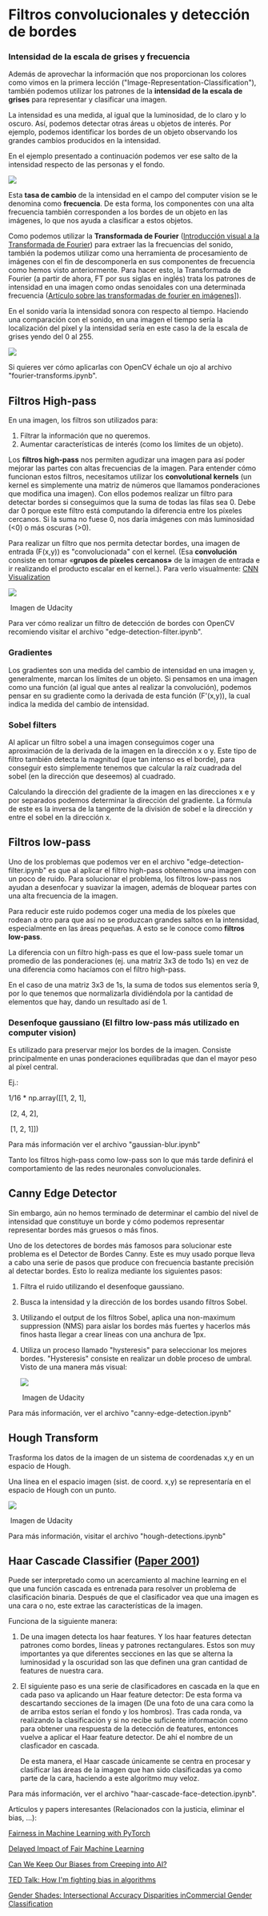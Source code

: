 # Filtros convolucionales y detección de bordes

### Intensidad de la escala de grises y frecuencia

Además de aprovechar la información que nos proporcionan los colores como vimos en la primera lección ("Image-Representation-Classification"), también podemos utilizar los patrones de la **intensidad de la escala de grises** para representar y clasificar una imagen.

La intensidad es una medida, al igual que la luminosidad, de lo claro y lo oscuro. Así, podemos detectar otras áreas u objetos de interés. Por ejemplo, podemos identificar los bordes de un objeto observando los grandes cambios producidos en la intensidad.

En el ejemplo presentado a continuación podemos ver ese salto de la intensidad respecto de las personas y el fondo.

![](https://github.com/aaronespasa/computer-vision/blob/master/Convolutional-Filters-Edge-Detection/Images/grayscale-example.png)

Esta **tasa de cambio** de la intensidad en el campo del computer vision se le denomina como **frecuencia**. De esta forma, los componentes con una alta frecuencia también corresponden a los bordes de un objeto en las imágenes, lo que nos ayuda a clasificar a estos objetos.

Como podemos utilizar la **Transformada de Fourier** ([Introducción visual a la Transformada de Fourier](https://www.youtube.com/watch?v=spUNpyF58BY)) para extraer las la frecuencias del sonido, también la podemos utilizar como una herramienta de procesamiento de imágenes con el fin de descomponerla en sus componentes de frecuencia como hemos visto anteriormente. Para hacer esto, la Transformada de Fourier (a partir de ahora, FT por sus siglas en inglés) trata los patrones de intensidad en una imagen como ondas senoidales con una determinada frecuencia ([Artículo sobre las transformadas de fourier en imágenes](https://plus.maths.org/content/fourier-transforms-images)]).

En el sonido varía la intensidad sonora con respecto al tiempo. Haciendo una comparación con el sonido, en una imagen el tiempo sería la localización del píxel y la intensidad sería en este caso la de la escala de grises yendo del 0 al 255.

![](https://github.com/aaronespasa/computer-vision/blob/master/Convolutional-Filters-Edge-Detection/Images/image-ft.jpg)

Si quieres ver cómo aplicarlas con OpenCV échale un ojo al archivo "fourier-transforms.ipynb".

## Filtros High-pass

En una imagen, los filtros son utilizados para:

1. Filtrar la información que no queremos.
2. Aumentar características de interés (como los límites de un objeto).

Los **filtros high-pass** nos permiten agudizar una imagen para así poder mejorar las partes con altas frecuencias de la imagen. Para entender cómo funcionan estos filtros, necesitamos utilizar los **convolutional kernels** (un kernel es simplemente una matriz de números que llamamos ponderaciones que modifica una imagen). Con ellos podemos realizar un filtro para detectar bordes si conseguimos que la suma de todas las filas sea 0. Debe dar 0 porque este filtro está computando la diferencia entre los píxeles cercanos. Si la suma no fuese 0, nos daría imágenes con más luminosidad (<0) o más oscuras (>0).

Para realizar un filtro que nos permita detectar bordes, una imagen de entrada (F(x,y)) es "convolucionada" con el kernel. (Esa **convolución** consiste en tomar «**grupos de píxeles cercanos»** de la imagen de entrada e ir realizando el producto escalar en el kernel.). Para verlo visualmente: [CNN Visualization](https://www.youtube.com/watch?time_continue=19&v=f0t-OCG79-U&feature=emb_title)

![](https://github.com/aaronespasa/computer-vision/blob/master/Convolutional-Filters-Edge-Detection/Images/convolutional-kernels.png)

​																Imagen de Udacity



Para ver cómo realizar un filtro de detección de bordes con OpenCV recomiendo visitar el archivo "edge-detection-filter.ipynb".

### Gradientes

Los gradientes son una medida del cambio de intensidad en una imagen y, generalmente, marcan los límites de un objeto. Si pensamos en una imagen como una función (al igual que antes al realizar la convolución), podemos pensar en su gradiente como la derivada de esta función (F'(x,y)), la cual indica la medida del cambio de intensidad.

### Sobel filters

Al aplicar un filtro sobel a una imagen conseguimos coger una aproximación de la derivada de la imagen en la dirección x o y. Este tipo de filtro también detecta la magnitud (que tan intenso es el borde), para conseguir esto simplemente tenemos que calcular la raíz cuadrada del sobel (en la dirección que deseemos) al cuadrado.

Calculando la dirección del gradiente de la imagen en las direcciones x e y por separados podemos determinar la dirección del gradiente. La fórmula de este es la inversa de la tangente de la división de sobel e la dirección y entre el sobel en la dirección x.

## Filtros low-pass

Uno de los problemas que podemos ver en el archivo "edge-detection-filter.ipynb" es que al aplicar el filtro high-pass obtenemos una imagen con un poco de ruido. Para solucionar el problema, los filtros low-pass nos ayudan a desenfocar y suavizar la imagen, además de bloquear partes con una alta frecuencia de la imagen.

Para reducir este ruido podemos coger una media de los píxeles que rodean a otro para que así no se produzcan grandes saltos en la intensidad, especialmente en las áreas pequeñas. A esto se le conoce como **filtros low-pass**.

La diferencia con un filtro high-pass es que el low-pass suele tomar un promedio de las ponderaciones (ej. una matriz 3x3 de todo 1s) en vez de una diferencia como hacíamos con el filtro high-pass.

En el caso de una matriz 3x3 de 1s, la suma de todos sus elementos sería 9, por lo que tenemos que normalizarla dividiéndola por la cantidad de elementos que hay, dando un resultado así de 1.

### Desenfoque gaussiano (El filtro low-pass más utilizado en computer vision)

Es utilizado para preservar mejor los bordes de la imagen. Consiste principalmente en unas ponderaciones equilibradas que dan el mayor peso al píxel central.

Ej.:

1/16 * np.array([[1, 2, 1],

​				 			[2, 4, 2],

​				 			[1, 2, 1]])

Para más información ver el archivo "gaussian-blur.ipynb"



Tanto los filtros high-pass como low-pass son lo que más tarde definirá el comportamiento de las redes neuronales convolucionales.



## Canny Edge Detector

Sin embargo, aún no hemos terminado de determinar el cambio del nivel de intensidad que constituye un borde y cómo podemos representar representar bordes más gruesos o más finos.

Uno de los detectores de bordes más famosos para solucionar este problema es el Detector de Bordes Canny. Este es muy usado porque lleva a cabo una serie de pasos que produce con frecuencia  bastante precisión al detectar bordes. Esto lo realiza mediante los siguientes pasos:

1. Filtra el ruido utilizando el desenfoque gaussiano.

2. Busca la intensidad y la dirección de los bordes usando filtros Sobel.

3. Utilizando el output de los filtros Sobel, aplica una non-maximum suppression (NMS) para aislar los bordes más fuertes y hacerlos más finos hasta llegar a crear líneas con una anchura de 1px.

4. Utiliza un proceso llamado "hysteresis" para seleccionar los mejores bordes. "Hysteresis" consiste en realizar un doble proceso de umbral. Visto de una manera más visual:

   

   ![](https://github.com/aaronespasa/computer-vision/blob/master/Convolutional-Filters-Edge-Detection/Images/canny-edge-detection.png)
   
   ​																			Imagen de Udacity
   
   

Para más información, ver el archivo "canny-edge-detection.ipynb"

## Hough Transform

Trasforma los datos de la imagen de un sistema de coordenadas x,y en un espacio de Hough.

Una línea en el espacio imagen (sist. de coord. x,y) se representaría en el espacio de Hough con un punto.

![](https://github.com/aaronespasa/computer-vision/blob/master/Convolutional-Filters-Edge-Detection/Images/hough-space.png)

​																Imagen de Udacity



Para más información, visitar el archivo "hough-detections.ipynb"

## Haar Cascade Classifier ([Paper 2001](https://www.cs.cmu.edu/~efros/courses/LBMV07/Papers/viola-cvpr-01.pdf))

Puede ser interpretado como un acercamiento al machine learning en el que una función cascada es entrenada para resolver un problema de clasificación binaria. Después de que el clasificador vea que una imagen es una cara o no, este extrae las características de la imagen.

Funciona de la siguiente manera:

1. De una imagen detecta los haar features. Y los haar features detectan patrones como bordes, líneas y patrones rectangulares. Estos son muy importantes ya que diferentes secciones en las que se alterna la luminosidad y la oscuridad son las que definen una gran cantidad de features de nuestra cara.

2. El siguiente paso es una serie de clasificadores en cascada en la que en cada paso va aplicando un Haar feature detector:  De esta forma va descartando secciones de la imagen (De una foto de una cara como la de arriba estos serían el fondo y los hombros). Tras cada ronda, va realizando la clasificación y si no recibe suficiente información como para obtener una respuesta de la detección de features, entonces vuelve a aplicar el Haar feature detector. De ahí el nombre de un clasficador en cascada.

   De esta manera, el Haar cascade únicamente se centra en procesar y clasificar las áreas de la imagen que han sido clasificadas ya como parte de la cara, haciendo a este algoritmo muy veloz. 

Para más información, ver el archivo "haar-cascade-face-detection.ipynb".



Artículos y papers interesantes (Relacionados con la justicia, eliminar el bias, ...):

[Fairness in Machine Learning with PyTorch](https://godatadriven.com/blog/fairness-in-machine-learning-with-pytorch/)

[Delayed Impact of Fair Machine Learning](https://bair.berkeley.edu/blog/2018/05/17/delayed-impact/)

[Can We Keep Our Biases from Creeping into AI?](https://hbr.org/2018/02/can-we-keep-our-biases-from-creeping-into-ai?utm_campaign=hbr&utm_source=twitter&utm_medium=social)

[TED Talk: How I'm fighting bias in algorithms](https://www.ted.com/talks/joy_buolamwini_how_i_m_fighting_bias_in_algorithms)

[Gender Shades:  Intersectional Accuracy Disparities inCommercial Gender Classification](https://video.udacity-data.com/topher/2018/June/5b2c01ba_gender-shades-paper/gender-shades-paper.pdf)



